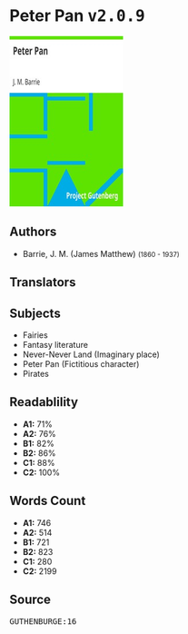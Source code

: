 # Peter Pan <kbd>v2.0.9</kbd>

![](./cover.medium.jpg "")

## Authors


 - Barrie, J. M. (James Matthew) <small>(1860 - 1937)</small>

## Translators



## Subjects


 - Fairies
 - Fantasy literature
 - Never-Never Land (Imaginary place)
 - Peter Pan (Fictitious character)
 - Pirates

## Readablility


 - **A1:** 71%
 - **A2:** 76%
 - **B1:** 82%
 - **B2:** 86%
 - **C1:** 88%
 - **C2:** 100%

## Words Count


 - **A1:** 746
 - **A2:** 514
 - **B1:** 721
 - **B2:** 823
 - **C1:** 280
 - **C2:** 2199

## Source


<kbd>GUTHENBURGE:16</kbd>

